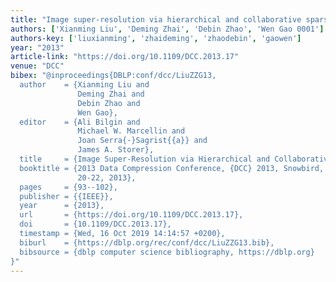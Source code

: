 ```yaml
---
title: "Image super-resolution via hierarchical and collaborative sparse representation"
authors: ['Xianming Liu', 'Deming Zhai', 'Debin Zhao', 'Wen Gao 0001']
authors-key: ['liuxianming', 'zhaideming', 'zhaodebin', 'gaowen']
year: "2013"
article-link: "https://doi.org/10.1109/DCC.2013.17"
venue: "DCC"
bibex: "@inproceedings{DBLP:conf/dcc/LiuZZG13,
  author    = {Xianming Liu and
               Deming Zhai and
               Debin Zhao and
               Wen Gao},
  editor    = {Ali Bilgin and
               Michael W. Marcellin and
               Joan Serra{-}Sagrist{{a}} and
               James A. Storer},
  title     = {Image Super-Resolution via Hierarchical and Collaborative Sparse Representation},
  booktitle = {2013 Data Compression Conference, {DCC} 2013, Snowbird, UT, USA, March
               20-22, 2013},
  pages     = {93--102},
  publisher = {{IEEE}},
  year      = {2013},
  url       = {https://doi.org/10.1109/DCC.2013.17},
  doi       = {10.1109/DCC.2013.17},
  timestamp = {Wed, 16 Oct 2019 14:14:57 +0200},
  biburl    = {https://dblp.org/rec/conf/dcc/LiuZZG13.bib},
  bibsource = {dblp computer science bibliography, https://dblp.org}
}"
---
```

